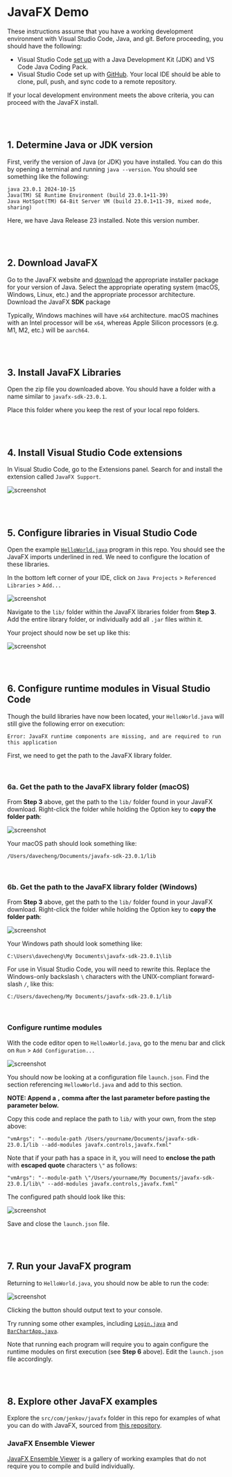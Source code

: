 # JavaFX Demo

These instructions assume that you have a working development environment with Visual Studio Code, Java, and git. Before proceeding, you should have the following:

- Visual Studio Code [set up](https://code.visualstudio.com/docs/languages/java) with a Java Development Kit (JDK) and VS Code Java Coding Pack.
- Visual Studio Code set up with [GitHub](https://github.com/). Your local IDE should be able to clone, pull, push, and sync code to a remote repository.

If your local development environment meets the above criteria, you can proceed with the JavaFX install.

<br><br>

## 1. Determine Java or JDK version
First, verify the version of Java (or JDK) you have installed. You can do this by opening a terminal and running `java --version`. You should see something like the following:

```
java 23.0.1 2024-10-15
Java(TM) SE Runtime Environment (build 23.0.1+11-39)
Java HotSpot(TM) 64-Bit Server VM (build 23.0.1+11-39, mixed mode, sharing)
```

Here, we have Java Release 23 installed. Note this version number.

<br><br>

## 2. Download JavaFX
Go to the JavaFX website and [download](https://gluonhq.com/products/javafx/) the appropriate installer package for your version of Java. Select the appropriate operating system (macOS, Windows, Linux, etc.) and the appropriate processor architecture. Download the JavaFX **SDK** package

Typically, Windows machines will have `x64` architecture. macOS machines with an Intel processor will be `x64`, whereas Apple Silicon processors (e.g. M1, M2, etc.) will be `aarch64`.

<br><br>

## 3. Install JavaFX Libraries
Open the zip file you downloaded above. You should have a folder with a name similar to `javafx-sdk-23.0.1`. 

Place this folder where you keep the rest of your local repo folders. 

<br><br>

## 4. Install Visual Studio Code extensions
In Visual Studio Code, go to the Extensions panel. Search for and install the extension called `JavaFX Support`.

![screenshot](images/extensions.png)

<br><br>

## 5. Configure libraries in Visual Studio Code
Open the example [`HelloWorld.java`](src/basic/HelloWorld.java) program in this repo. You should see the JavaFX imports underlined in red. We need to configure the location of these libraries.

In the bottom left corner of your IDE, click on `Java Projects` > `Referenced Libraries` > `Add...`

![screenshot](images/referenced_libraries.png)

Navigate to the `lib/` folder within the JavaFX libraries folder from **Step 3**. Add the entire library folder, or individually add all `.jar` files within it. 

Your project should now be set up like this:

![screenshot](images/libraries_loaded.png)

<br><br>

## 6. Configure runtime modules in Visual Studio Code
Though the build libraries have now been located, your `HelloWorld.java` will still give the following error on execution:

`Error: JavaFX runtime components are missing, and are required to run this application`

First, we need to get the path to the JavaFX library folder.

<br>

### 6a. Get the path to the JavaFX library folder (macOS)
From **Step 3** above, get the path to the `lib/` folder found in your JavaFX download. Right-click the folder while holding the Option key to **copy the folder path**:

![screenshot](images/path_mac.png)

Your macOS path should look something like:

```
/Users/davecheng/Documents/javafx-sdk-23.0.1/lib
```

<br>

### 6b. Get the path to the JavaFX library folder (Windows)
From **Step 3** above, get the path to the `lib/` folder found in your JavaFX download. Right-click the folder while holding the Option key to **copy the folder path**:

![screenshot](images/path_windows.jpg)

Your Windows path should look something like:

```
C:\Users\davecheng\My Documents\javafx-sdk-23.0.1\lib
```

For use in Visual Studio Code, you will need to rewrite this. Replace the Windows-only backslash `\` characters with the UNIX-compliant forward-slash `/`, like this:

```
C:/Users/davecheng/My Documents/javafx-sdk-23.0.1/lib
```


<br>

### Configure runtime modules
With the code editor open to `HellowWorld.java`, go to the menu bar and click on `Run` > `Add Configuration...`

![screenshot](images/configuration.png)

You should now be looking at a configuration file `launch.json`. Find the section referencing `HellowWorld.java` and add to this section. 

**NOTE: Append a `,` comma after the last parameter before pasting the parameter below.**

Copy this code and replace the path to `lib/` with your own, from the step above:

```
"vmArgs": "--module-path /Users/yourname/Documents/javafx-sdk-23.0.1/lib --add-modules javafx.controls,javafx.fxml"
```

Note that if your path has a space in it, you will need to **enclose the path** with **escaped quote** characters `\"` as follows:

```
"vmArgs": "--module-path \"/Users/yourname/My Documents/javafx-sdk-23.0.1/lib\" --add-modules javafx.controls,javafx.fxml"
```

The configured path should look like this:

![screenshot](images/module.png)

Save and close the `launch.json` file.

<br><br>

## 7. Run your JavaFX program
Returning to `HelloWorld.java`, you should now be able to run the code:

![screenshot](images/helloworld.png)

Clicking the button should output text to your console.

Try running some other examples, including [`Login.java`](src/basic/Login.java) and [`BarChartApp.java`](src/charts/BarChartApp.java).

Note that running each program will require you to again configure the runtime modules on first execution (see **Step 6** above). Edit the `launch.json` file accordingly.

<br><br>

## 8. Explore other JavaFX examples
Explore the `src/com/jenkov/javafx` folder in this repo for examples of what you can do with JavaFX, sourced from [this repository](https://github.com/jjenkov/javafx-examples). 

### JavaFX Ensemble Viewer
[JavaFX Ensemble Viewer](https://www.jdeploy.com/~jdeploy-demo-javafx-ensemble) is a gallery of working examples that do not require you to compile and build individually.
<br><br>
